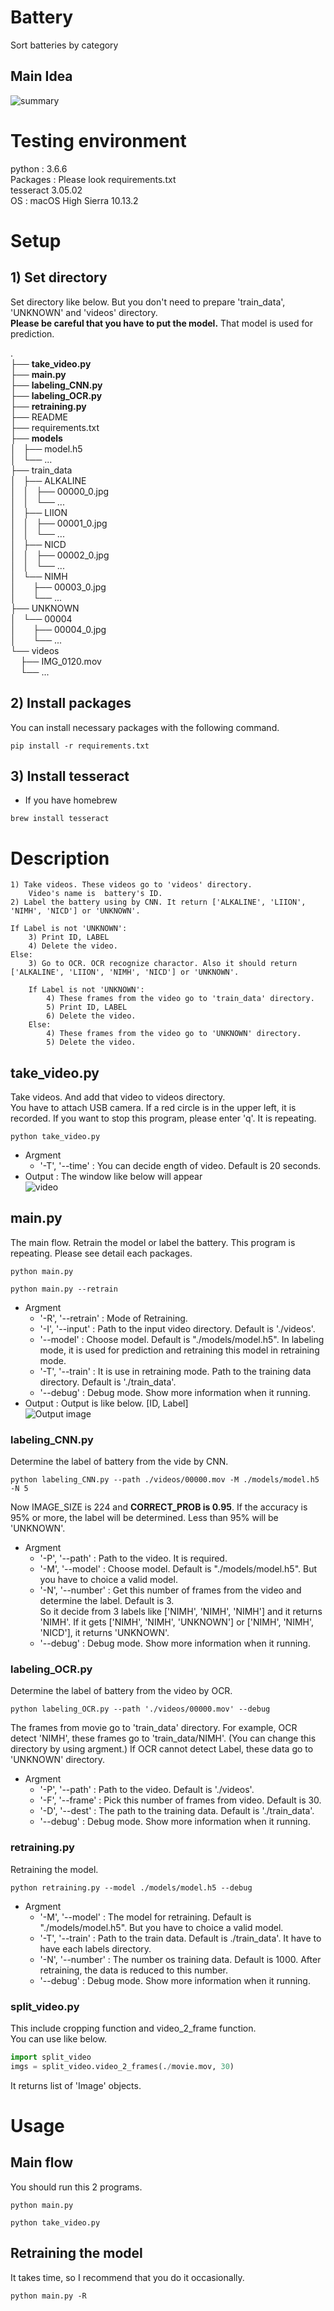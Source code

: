 # Battery
Sort batteries by category

## Main Idea
![summary](https://github.com/emi-cd/category_recognize/blob/img/imgs/flow.png?raw=true)



# Testing environment
python : 3.6.6  
Packages : Please look requirements.txt  
tesseract 3.05.02  
OS : macOS High Sierra 10.13.2


# Setup
## 1) Set directory  
Set directory like below. But you don't need to prepare 'train_data', 'UNKNOWN' and 'videos' directory.  
**Please be careful that you have to put the model.** That model is used for prediction.   

.  
├── **take_video.py**  
├── **main.py**  
├── **labeling_CNN.py**  
├── **labeling_OCR.py**   
├── **retraining.py**  
├── README  
├── requirements.txt  
├── **models**  
│   ├── model.h5  
│   └── ...  
├── train_data  
│   ├── ALKALINE  
│   │   ├── 00000_0.jpg  
│   │   └── ...  
│   ├── LIION  
│   │   ├── 00001_0.jpg  
│   │   └── ...  
│   ├── NICD  
│   │   ├── 00002_0.jpg  
│   │   └── ...  
│   └── NIMH  
│       ├── 00003_0.jpg  
│       └── ...  
├── UNKNOWN  
│   └── 00004  
│       ├── 00004_0.jpg  
│       └── ...  
└── videos  
    ├── IMG_0120.mov  
    └── ...  

## 2) Install packages  
You can install necessary packages with the following command.  
```
pip install -r requirements.txt  
```

## 3) Install tesseract  
- If you have homebrew  
```
brew install tesseract  
```



# Description
	1) Take videos. These videos go to 'videos' directory.  
		Video's name is  battery's ID.  
	2) Label the battery using by CNN. It return ['ALKALINE', 'LIION', 'NIMH', 'NICD'] or 'UNKNOWN'.  

	If Label is not 'UNKNOWN':  
		3) Print ID, LABEL  
		4) Delete the video.  
	Else:  
		3) Go to OCR. OCR recognize charactor. Also it should return ['ALKALINE', 'LIION', 'NIMH', 'NICD'] or 'UNKNOWN'.

		If Label is not 'UNKNOWN':  
			4) These frames from the video go to 'train_data' directory.  
			5) Print ID, LABEL  
			6) Delete the video.  
		Else:  
			4) These frames from the video go to 'UNKNOWN' directory.  
			5) Delete the video.  

## take_video.py  
Take videos. And add that video to videos directory.  
You have to attach USB camera. If a red circle is in the upper left, it is recorded. If you want to stop this program, please enter 'q'. It is repeating.
```
python take_video.py
```
- Argment
	- '-T', '--time' : You can decide ength of video. Default is 20 seconds.
- Output : The window like below will appear  
![video](https://github.com/emi-cd/category_recognize/blob/img/imgs/video.png?raw=true)

## main.py  
The main flow.  Retrain the model or label the battery. This program is repeating.
Please see detail each packages.
```
python main.py
```

```
python main.py --retrain
```
- Argment
	- '-R', '--retrain' : Mode of Retraining.
	- '-I', '--input' : Path to the input video directory. Default is './videos'.
	- '--model' : Choose model. Default is "./models/model.h5". In labeling mode, it is used for prediction and retraining this model in retraining mode.
	- '-T', '--train' : It is use in retraining mode. Path to the training data directory. Default is './train_data'.
	- '--debug' : Debug mode. Show more information when it running.
- Output : Output is like below. [ID, Label]   
	![Output image](https://github.com/emi-cd/category_recognize/blob/img/imgs/output.png?raw=true)

### labeling_CNN.py  
Determine the label of battery from the vide by CNN.
```  
python labeling_CNN.py --path ./videos/00000.mov -M ./models/model.h5 -N 5
```
Now IMAGE_SIZE is 224 and **CORRECT_PROB is 0.95**. If the accuracy is 95% or more, the label will be determined. Less than 95% will be 'UNKNOWN'.

- Argment
	- '-P', '--path' : Path to the video. It is required.
	- '-M', '--model' : Choose model. Default is "./models/model.h5". But you have to choice a valid model.
	- '-N', '--number' : Get this number of frames from the video and determine the label. Default is 3.  
	So it decide from 3 labels like ['NIMH', 'NIMH', 'NIMH'] and it returns 'NIMH'. If it gets ['NIMH', 'NIMH', 'UNKNOWN'] or ['NIMH', 'NIMH', 'NICD'], it returns 'UNKNOWN'.
	- '--debug' : Debug mode. Show more information when it running.



### labeling_OCR.py  
Determine the label of battery from the video by OCR.  
```
python labeling_OCR.py --path './videos/00000.mov' --debug
```
The frames from movie go to 'train_data' directory. For example, OCR detect 'NIMH', these frames go to 'train_data/NIMH'. (You can change this directory by using argment.) If OCR cannot detect Label, these data go to 'UNKNOWN' directory.

- Argment
	- '-P', '--path' : Path to the video. Default is './videos'.
	- '-F', '--frame' : Pick this number of frames from video. Default is 30.
	- '-D', '--dest' : The path to the training data. Default is './train_data'.
	- '--debug' : Debug mode. Show more information when it running.

### retraining.py  
Retraining the model.
```
python retraining.py --model ./models/model.h5 --debug
```
- Argment
	- '-M', '--model' : The model for retraining. Default is "./models/model.h5". But you have to choice a valid model.
	- '-T', '--train' : Path to the train data. Default is ./train_data'. It have to have each labels directory.
	- '-N', '--number' : The number os training data. Default is 1000. After retraining, the data is reduced to this number.
	- '--debug' : Debug mode. Show more information when it running.

### split_video.py  
This include cropping function and video_2_frame function.  
You can use like below.
```python
import split_video
imgs = split_video.video_2_frames(./movie.mov, 30)
```
It returns list of 'Image' objects.



# Usage
## Main flow
You should run this 2 programs.

```
python main.py  
```
```
python take_video.py
```

## Retraining the model
It takes time, so I recommend that you do it occasionally.
```
python main.py -R
```
